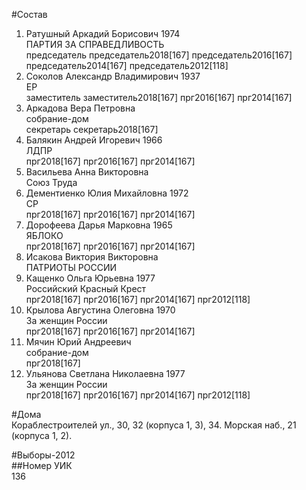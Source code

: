 #Состав  
1. Ратушный Аркадий Борисович 1974  
    ПАРТИЯ ЗА СПРАВЕДЛИВОСТЬ  
    председатель председатель2018[167] председатель2016[167] председатель2014[167] председатель2012[118]  
2. Соколов Александр Владимирович 1937  
    ЕР  
    заместитель заместитель2018[167] прг2016[167] прг2014[167]  
3. Аркадова Вера Петровна  
    собрание-дом  
    секретарь секретарь2018[167]  
4. Балякин Андрей Игоревич 1966  
    ЛДПР  
    прг2018[167] прг2016[167] прг2014[167]  
5. Васильева Анна Викторовна  
    Союз Труда  
6. Дементиенко Юлия Михайловна 1972  
    СР  
    прг2018[167] прг2016[167] прг2014[167]  
7. Дорофеева Дарья Марковна 1965  
    ЯБЛОКО  
    прг2018[167] прг2016[167] прг2014[167]  
8. Исакова Виктория Викторовна  
    ПАТРИОТЫ РОССИИ  
9. Кащенко Ольга Юрьевна 1977  
    Российский Красный Крест  
    прг2018[167] прг2016[167] прг2014[167] прг2012[118]  
10. Крылова Августина Олеговна 1970  
    За женщин России  
    прг2018[167] прг2016[167] прг2014[167]  
11. Мячин Юрий Андреевич  
    собрание-дом  
    прг2018[167]  
12. Ульянова Светлана Николаевна 1977  
    За женщин России  
    прг2018[167] прг2016[167] прг2014[167] прг2012[118]  
  
#Дома  
Кораблестроителей ул.,     30, 32 (корпуса 1, 3), 34. Морская наб.,     21 (корпуса 1, 2).  
  
#Выборы-2012  
##Номер УИК  
136  
